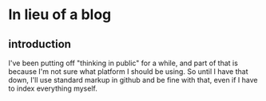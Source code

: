 # In lieu of a blog

## introduction

I've been putting off "thinking in public" for a while, and part of that is because I'm not sure what platform I should be using. So until I have that down, I'll use standard markup in github and be fine with that, even if I have to index everything myself.


